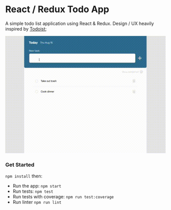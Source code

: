# React / Redux Todo App

A simple todo list application using React & Redux. Design / UX heavily inspired by [Todoist](https://todoist.com/);

![Todo App Gif](todo-app.gif)

### Get Started

`npm install` then:

- Run the app: `npm start`
- Run tests: `npm test`
- Run tests with coverage: `npm run test:coverage`
- Run linter `npm run lint`
